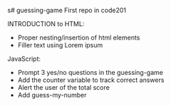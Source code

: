 s# guessing-game
First repo in code201

INTRODUCTION to HTML:

* Proper nesting/insertion of html elements
* Filler text using Lorem ipsum

JavaScript:

* Prompt 3 yes/no questions in the guessing-game
* Add the counter variable to track correct answers
* Alert the user of the total score
* Add guess-my-number
